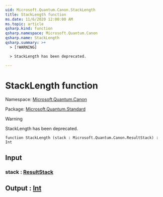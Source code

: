 ```yaml
---
uid: Microsoft.Quantum.Canon.StackLength
title: StackLength function
ms.date: 11/6/2020 12:00:00 AM
ms.topic: article
qsharp.kind: function
qsharp.namespace: Microsoft.Quantum.Canon
qsharp.name: StackLength
qsharp.summary: >+
  > [!WARNING]

  > StackLength has been deprecated.

---
```


# StackLength function

Namespace: [Microsoft.Quantum.Canon](xref:Microsoft.Quantum.Canon)

Package: [Microsoft.Quantum.Standard](https://nuget.org/packages/Microsoft.Quantum.Standard)


> [!WARNING]
> StackLength has been deprecated.



```qsharp
function StackLength (stack : Microsoft.Quantum.Canon.ResultStack) : Int
```


## Input

### stack : [ResultStack](xref:Microsoft.Quantum.Canon.ResultStack)





## Output : [Int](xref:microsoft.quantum.lang-ref.int)

